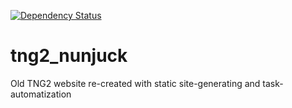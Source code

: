 [![Dependency Status](https://gemnasium.com/badges/github.com/CreativeZoller/tng2_nunjuck.svg)](https://gemnasium.com/github.com/CreativeZoller/tng2_nunjuck)
# tng2_nunjuck
Old TNG2 website re-created with static site-generating and task-automatization

